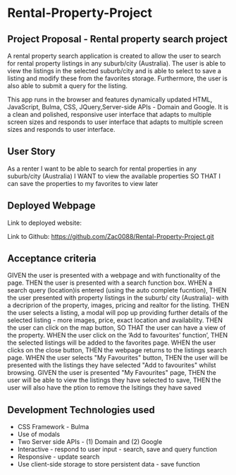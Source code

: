 # Rental-Property-Project


## Project Proposal - Rental property search project

A rental property search application is created to allow the user to search for rental property listings in any suburb/city (Australia). The user is able to view the listings in the selected suburb/city and is able to select to save a listing and modify these from the favorites storage. Furthermore, the user is also able to submit a query for the listing.   

This app runs in the browser and features dynamically updated HTML, JavaScript, Bulma, CSS, JQuery,Server-side APIs - Domain and Google. It is a clean and polished, responsive user interface that adapts to multiple screen sizes and responds to user interface that adapts to multiple screen sizes and responds to user interface. 

## User Story
As a renter I want to be able to search for rental properties in any suburb/city (Australia)
I WANT to view the available properties
SO THAT I can save the properties to my favorites to view later 


## Deployed Webpage

Link to deployed website: 

Link to Github: https://github.com/Zac0088/Rental-Property-Project.git

## Acceptance criteria
GIVEN the user is presented with a webpage and with functionality of the page. 
THEN the user is presented with a search function box.
WHEN a search query (location)is entered (using the auto complete fucntion), 
THEN the user presented with property listings in the suburb/ city (Australia)- with a decriprion of the property, images, pricing and realtor for the listing.
THEN the user selects a listing, a modal will pop up providing further details of the selected listing - more images, price, exact location and availability. 
THEN the user can click on the map button, 
SO THAT the user can have a view of the property. 
WHEN the user click on the ‘Add to favourites’ function’,
THEN the selected listings will be added to the favorites page. 
WHEN the user clicks on the close button,
THEN the webpage returns to the listings search page. 
WHEN the user selects "My Favourites" button,
THEN the user will be presented with the listings they have selected "Add to favourites" whilst browsing.
GIVEN the user is presented "My Favourites" page, 
THEN the user will be able to view the listings they have selected to save,
THEN the user will also have the ption to remove the lsitings they have saved

## Development Technologies used 

 - CSS Framework - Bulma
 - Use of modals
 - Two Server side APIs - (1) Domain and (2) Google
 - Interactive - respond to user input - search, save and query function
 - Responsive - update search
 - Use client-side storage to store persistent data - save function




